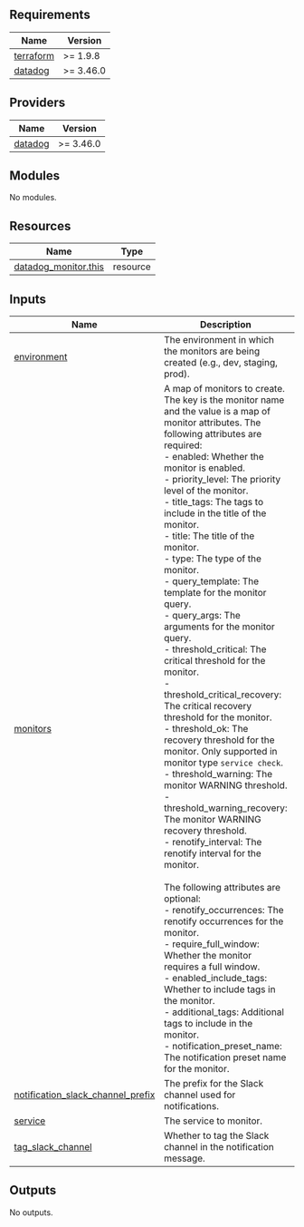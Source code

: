 <!-- BEGIN_TF_DOCS -->

## Requirements

| Name                                                                      | Version   |
|---------------------------------------------------------------------------|-----------|
| <a name="requirement_terraform"></a> [terraform](#requirement\_terraform) | >= 1.9.8  |
| <a name="requirement_datadog"></a> [datadog](#requirement\_datadog)       | >= 3.46.0 |

## Providers

| Name                                                          | Version   |
|---------------------------------------------------------------|-----------|
| <a name="provider_datadog"></a> [datadog](#provider\_datadog) | >= 3.46.0 |

## Modules

No modules.

## Resources

| Name                                                                                                          | Type     |
|---------------------------------------------------------------------------------------------------------------|----------|
| [datadog_monitor.this](https://registry.terraform.io/providers/DataDog/datadog/latest/docs/resources/monitor) | resource |

## Inputs

| Name                                                                                                                                        | Description                                                                                                                                                                                                                                                                                                                                                                                                                                                                                                                                                                                                                                                                                                                                                                                                                                                                                                                                                                                                                                                                                                                                                                                                                                                                                                                                                                                                                                                                                                | Type                                                                                                                                                                                                                                                                                                                                                                                                                                                                                                                                                                                                                                                                                                                                                                                                                                                                                                                                                                                                                                                                                                      | Default | Required |
|---------------------------------------------------------------------------------------------------------------------------------------------|------------------------------------------------------------------------------------------------------------------------------------------------------------------------------------------------------------------------------------------------------------------------------------------------------------------------------------------------------------------------------------------------------------------------------------------------------------------------------------------------------------------------------------------------------------------------------------------------------------------------------------------------------------------------------------------------------------------------------------------------------------------------------------------------------------------------------------------------------------------------------------------------------------------------------------------------------------------------------------------------------------------------------------------------------------------------------------------------------------------------------------------------------------------------------------------------------------------------------------------------------------------------------------------------------------------------------------------------------------------------------------------------------------------------------------------------------------------------------------------------------------|-----------------------------------------------------------------------------------------------------------------------------------------------------------------------------------------------------------------------------------------------------------------------------------------------------------------------------------------------------------------------------------------------------------------------------------------------------------------------------------------------------------------------------------------------------------------------------------------------------------------------------------------------------------------------------------------------------------------------------------------------------------------------------------------------------------------------------------------------------------------------------------------------------------------------------------------------------------------------------------------------------------------------------------------------------------------------------------------------------------|---------|:--------:|
| <a name="input_environment"></a> [environment](#input\_environment)                                                                         | The environment in which the monitors are being created (e.g., dev, staging, prod).                                                                                                                                                                                                                                                                                                                                                                                                                                                                                                                                                                                                                                                                                                                                                                                                                                                                                                                                                                                                                                                                                                                                                                                                                                                                                                                                                                                                                        | `string`                                                                                                                                                                                                                                                                                                                                                                                                                                                                                                                                                                                                                                                                                                                                                                                                                                                                                                                                                                                                                                                                                                  | n/a     |   yes    |
| <a name="input_monitors"></a> [monitors](#input\_monitors)                                                                                  | A map of monitors to create. The key is the monitor name and the value is a map of monitor attributes. The following attributes are required:<br/>    - enabled: Whether the monitor is enabled.<br/>    - priority\_level: The priority level of the monitor.<br/>    - title\_tags: The tags to include in the title of the monitor.<br/>    - title: The title of the monitor.<br/>    - type: The type of the monitor.<br/>    - query\_template: The template for the monitor query.<br/>    - query\_args: The arguments for the monitor query.<br/>    - threshold\_critical: The critical threshold for the monitor.<br/>    - threshold\_critical\_recovery: The critical recovery threshold for the monitor.<br/>    - threshold\_ok: The recovery threshold for the monitor. Only supported in monitor type `service check`.<br/>    - threshold\_warning: The monitor WARNING threshold.<br/>    - threshold\_warning\_recovery: The monitor WARNING recovery threshold.<br/>    - renotify\_interval: The renotify interval for the monitor.<br/><br/>    The following attributes are optional:<br/>    - renotify\_occurrences: The renotify occurrences for the monitor.<br/>    - require\_full\_window: Whether the monitor requires a full window.<br/>    - enabled\_include\_tags: Whether to include tags in the monitor.<br/>    - additional\_tags: Additional tags to include in the monitor.<br/>    - notification\_preset\_name: The notification preset name for the monitor. | <pre>map(object({<br/>    enabled                     = optional(bool, true)<br/>    priority_level              = number<br/>    title_tags                  = string<br/>    title                       = string<br/>    type                        = optional(string, "query alert")<br/>    query_template              = string<br/>    query_args                  = optional(map(string), {})<br/>    threshold_critical          = number<br/>    threshold_critical_recovery = optional(number, null)<br/>    threshold_ok                = optional(number, null)<br/>    threshold_warning                = optional(number, null)<br/>    threshold_warning_recovery                = optional(number, null)<br/>    renotify_interval           = number<br/>    renotify_occurrences        = optional(number)<br/>    require_full_window         = optional(bool, true)<br/>    enabled_include_tags        = optional(bool, false)<br/>    additional_tags             = optional(list(string), [])<br/>    notification_preset_name    = optional(string, "hide_all")<br/>  }))</pre> | n/a     |   yes    |
| <a name="input_notification_slack_channel_prefix"></a> [notification\_slack\_channel\_prefix](#input\_notification\_slack\_channel\_prefix) | The prefix for the Slack channel used for notifications.                                                                                                                                                                                                                                                                                                                                                                                                                                                                                                                                                                                                                                                                                                                                                                                                                                                                                                                                                                                                                                                                                                                                                                                                                                                                                                                                                                                                                                                   | `string`                                                                                                                                                                                                                                                                                                                                                                                                                                                                                                                                                                                                                                                                                                                                                                                                                                                                                                                                                                                                                                                                                                  | n/a     |   yes    |
| <a name="input_service"></a> [service](#input\_service)                                                                                     | The service to monitor.                                                                                                                                                                                                                                                                                                                                                                                                                                                                                                                                                                                                                                                                                                                                                                                                                                                                                                                                                                                                                                                                                                                                                                                                                                                                                                                                                                                                                                                                                    | `string`                                                                                                                                                                                                                                                                                                                                                                                                                                                                                                                                                                                                                                                                                                                                                                                                                                                                                                                                                                                                                                                                                                  | n/a     |   yes    |
| <a name="input_tag_slack_channel"></a> [tag\_slack\_channel](#input\_tag\_slack\_channel)                                                   | Whether to tag the Slack channel in the notification message.                                                                                                                                                                                                                                                                                                                                                                                                                                                                                                                                                                                                                                                                                                                                                                                                                                                                                                                                                                                                                                                                                                                                                                                                                                                                                                                                                                                                                                              | `bool`                                                                                                                                                                                                                                                                                                                                                                                                                                                                                                                                                                                                                                                                                                                                                                                                                                                                                                                                                                                                                                                                                                    | `false` |    no    |

## Outputs

No outputs.
<!-- END_TF_DOCS -->